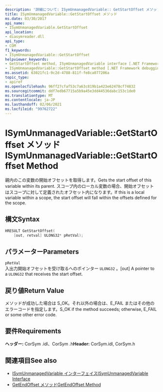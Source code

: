 ```yaml
---
description: '詳細について: ISymUnmanagedVariable:: GetStartOffset メソッド'
title: ISymUnmanagedVariable::GetStartOffset メソッド
ms.date: 03/30/2017
api_name:
- ISymUnmanagedVariable.GetStartOffset
api_location:
- diasymreader.dll
api_type:
- COM
f1_keywords:
- ISymUnmanagedVariable::GetStartOffset
helpviewer_keywords:
- GetStartOffset method, ISymUnmanagedVariable interface [.NET Framework debugging]
- ISymUnmanagedVariable::GetStartOffset method [.NET Framework debugging]
ms.assetid: 63021fc1-9c2d-4788-811f-fe8ca077206a
topic_type:
- apiref
ms.openlocfilehash: 96ff27cfaf53c7a63c819b1a423e62478cf74832
ms.sourcegitcommit: ddf7edb67715a5b9a45e3dd44536dabc153c1de0
ms.translationtype: MT
ms.contentlocale: ja-JP
ms.lasthandoff: 02/06/2021
ms.locfileid: "99762722"
---
```

# <a name="isymunmanagedvariablegetstartoffset-method"></a><span data-ttu-id="8e47f-103">ISymUnmanagedVariable::GetStartOffset メソッド</span><span class="sxs-lookup"><span data-stu-id="8e47f-103">ISymUnmanagedVariable::GetStartOffset Method</span></span>

<span data-ttu-id="8e47f-104">親内のこの変数の開始オフセットを取得します。</span><span class="sxs-lookup"><span data-stu-id="8e47f-104">Gets the start offset of this variable within its parent.</span></span> <span data-ttu-id="8e47f-105">スコープ内のローカル変数の場合、開始オフセットはスコープに対して定義されたオフセット内になります。</span><span class="sxs-lookup"><span data-stu-id="8e47f-105">If this is a local variable within a scope, the start offset will fall within the offsets defined for the scope.</span></span>  
  
## <a name="syntax"></a><span data-ttu-id="8e47f-106">構文</span><span class="sxs-lookup"><span data-stu-id="8e47f-106">Syntax</span></span>  
  
```cpp  
HRESULT GetStartOffset(  
    [out, retval] ULONG32* pRetVal);  
```  
  
## <a name="parameters"></a><span data-ttu-id="8e47f-107">パラメーター</span><span class="sxs-lookup"><span data-stu-id="8e47f-107">Parameters</span></span>  

 `pRetVal`  
 <span data-ttu-id="8e47f-108">入出力開始オフセットを受け取るへのポインター `ULONG32` 。</span><span class="sxs-lookup"><span data-stu-id="8e47f-108">[out] A pointer to a `ULONG32` that receives the start offset.</span></span>  
  
## <a name="return-value"></a><span data-ttu-id="8e47f-109">戻り値</span><span class="sxs-lookup"><span data-stu-id="8e47f-109">Return Value</span></span>  

 <span data-ttu-id="8e47f-110">メソッドが成功した場合は S_OK。それ以外の場合は、E_FAIL またはその他のエラーコードを指定します。</span><span class="sxs-lookup"><span data-stu-id="8e47f-110">S_OK if the method succeeds; otherwise, E_FAIL or some other error code.</span></span>  
  
## <a name="requirements"></a><span data-ttu-id="8e47f-111">要件</span><span class="sxs-lookup"><span data-stu-id="8e47f-111">Requirements</span></span>  

 <span data-ttu-id="8e47f-112">**ヘッダー:** CorSym .idl、CorSym .h</span><span class="sxs-lookup"><span data-stu-id="8e47f-112">**Header:** CorSym.idl, CorSym.h</span></span>  
  
## <a name="see-also"></a><span data-ttu-id="8e47f-113">関連項目</span><span class="sxs-lookup"><span data-stu-id="8e47f-113">See also</span></span>

- [<span data-ttu-id="8e47f-114">ISymUnmanagedVariable インターフェイス</span><span class="sxs-lookup"><span data-stu-id="8e47f-114">ISymUnmanagedVariable Interface</span></span>](isymunmanagedvariable-interface.md)
- [<span data-ttu-id="8e47f-115">GetEndOffset メソッド</span><span class="sxs-lookup"><span data-stu-id="8e47f-115">GetEndOffset Method</span></span>](isymunmanagedvariable-getendoffset-method.md)
